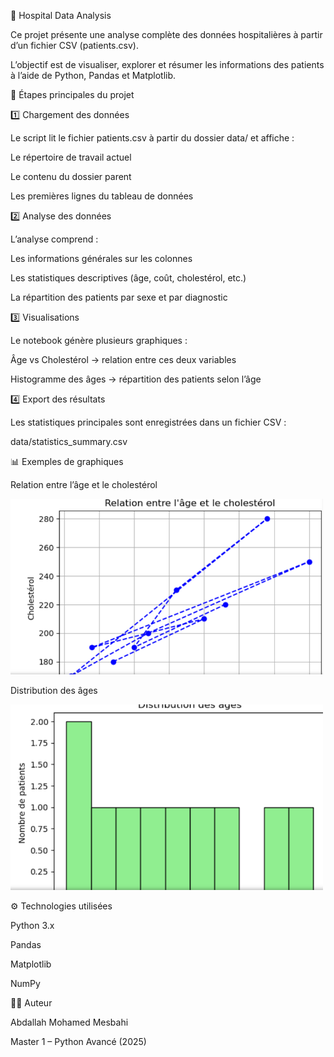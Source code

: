 🏥 Hospital Data Analysis



Ce projet présente une analyse complète des données hospitalières à partir d’un fichier CSV (patients.csv).

L’objectif est de visualiser, explorer et résumer les informations des patients à l’aide de Python, Pandas et Matplotlib.



🔹 Étapes principales du projet

1️⃣ Chargement des données



Le script lit le fichier patients.csv à partir du dossier data/ et affiche :



Le répertoire de travail actuel



Le contenu du dossier parent



Les premières lignes du tableau de données



2️⃣ Analyse des données



L’analyse comprend :



Les informations générales sur les colonnes



Les statistiques descriptives (âge, coût, cholestérol, etc.)



La répartition des patients par sexe et par diagnostic



3️⃣ Visualisations



Le notebook génère plusieurs graphiques :



Âge vs Cholestérol → relation entre ces deux variables



Histogramme des âges → répartition des patients selon l’âge



4️⃣ Export des résultats



Les statistiques principales sont enregistrées dans un fichier CSV :



data/statistics\_summary.csv



📊 Exemples de graphiques

Relation entre l’âge et le cholestérol

<img src="screenshots/dataset6.png" width="500">

Distribution des âges

<img src="screenshots/dataset7.png" width="500">

⚙️ Technologies utilisées



Python 3.x



Pandas



Matplotlib



NumPy



👨‍💻 Auteur



Abdallah Mohamed Mesbahi

Master 1 – Python Avancé (2025)

